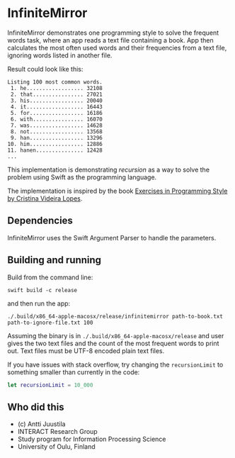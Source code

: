 # InfiniteMirror

InfiniteMirror demonstrates one programming style to solve the frequent words task, where
an app reads a text file containing a book. App then calculates the most often used words and their 
frequencies from a text file, ignoring words listed in another file. 

Result could look like this:

```console
Listing 100 most common words.
 1. he.................. 32108
 2. that................ 27021
 3. his................. 20040
 4. it.................. 16443
 5. for................. 16186
 6. with................ 16070
 7. was................. 14628
 8. not................. 13568
 9. han................. 13296
10. him................. 12886
11. hanen............... 12428
...
```

This implementation is demonstrating *recursion* as a way to solve the problem using Swift as the
programming language.

The implementation is inspired by the book [Exercises in Programming Style by Cristina Videira Lopes](https://www.routledge.com/Exercises-in-Programming-Style/Lopes/p/book/9780367350208).


## Dependencies

InfiniteMirror uses the Swift Argument Parser to handle the parameters.


## Building and running

Build from the command line:

```console
swift build -c release
```

and then run the app:

```console
./.build/x86_64-apple-macosx/release/infinitemirror path-to-book.txt path-to-ignore-file.txt 100 
```

Assuming the binary is in `./.build/x86_64-apple-macosx/release` and user gives the two text files
and the count of the most frequent words to print out. Text files must be UTF-8 encoded plain text files.

If you have issues with stack overflow, try changing the `recursionLimit` to something smaller than currently in the code:

```Swift
let recursionLimit = 10_000
```

## Who did this

* (c) Antti Juustila
* INTERACT Research Group
* Study program for Information Processing Science
* University of Oulu, Finland
